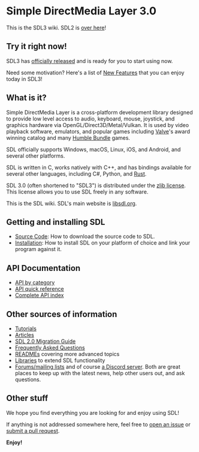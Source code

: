 # Simple DirectMedia Layer 3.0

This is the SDL3 wiki. SDL2 is [over here](/SDL2)!

## Try it right now!

SDL3 has [officially released](https://github.com/libsdl-org/SDL/releases) and is ready for you to start using now.

Need some motivation? Here's a list of [New Features](NewFeatures) that you can
enjoy today in SDL3!

## What is it?

Simple DirectMedia Layer is a cross-platform development library designed to
provide low level access to audio, keyboard, mouse, joystick, and graphics
hardware via OpenGL/Direct3D/Metal/Vulkan. It is used by video playback
software, emulators, and popular games including
[Valve](https://valvesoftware.com)'s award winning catalog and many
[Humble Bundle](https://www.humblebundle.com) games.

SDL officially supports Windows, macOS, Linux, iOS, and Android, and several
other platforms.

SDL is written in C, works natively with C++, and has bindings available for
several other languages, including C#, Python, and [Rust](https://crates.io/crates/sdl3).

SDL 3.0 (often shortened to "SDL3") is distributed under the
[zlib license](https://www.libsdl.org/license.php). This license allows you
to use SDL freely in any software.

This is the SDL wiki. SDL's main website is [libsdl.org](https://libsdl.org/).

## Getting and installing SDL

- [Source Code](SourceCode): How to download the source code to SDL.
- [Installation](https://github.com/libsdl-org/SDL/blob/main/INSTALL.md): How to install SDL on your platform of choice
  and link your program against it.

## API Documentation

- [API by category](APIByCategory)
- [API quick reference](QuickReference)
- [Complete API index](CategoryAPI)

## Other sources of information

- [Tutorials](Tutorials)
- [Articles](Articles)
- [SDL 2.0 Migration Guide](https://github.com/libsdl-org/SDL/blob/main/docs/README-migration.md)
- [Frequently Asked Questions](FAQs)
- [READMEs](https://github.com/libsdl-org/SDL/blob/main/docs) covering more advanced topics
- [Libraries](Libraries) to extend SDL functionality
- [Forums/mailing lists](https://discourse.libsdl.org/) and of course [a Discord server](https://discord.gg/BwpFGBWsv8). Both are great places
  to keep up with the latest news, help other users out, and ask questions.

## Other stuff

We hope you find everything you are looking for and enjoy using SDL!

If anything is not addressed somewhere here, feel free to
[open an issue](https://github.com/libsdl-org/SDL/issues) or
[submit a pull request](https://github.com/libsdl-org/SDL/pulls).

**Enjoy!**


